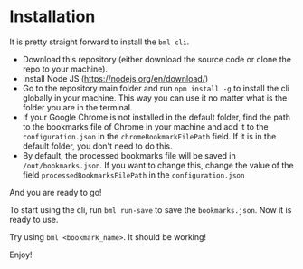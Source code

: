 # Installation

It is pretty straight forward to install the `bml cli`.

- Download this repository (either download the source code or clone the repo to your machine).
- Install Node JS (https://nodejs.org/en/download/)
- Go to the repository main folder and run `npm install -g` to install the cli globally in your machine. This way you can use it no matter what is the folder you are in the terminal.
- If your Google Chrome is not installed in the default folder, find the path to the bookmarks file of Chrome in your machine and add it to the `configuration.json` in the `chromeBookmarkFilePath` field. If it is in the default folder, you don't need to do this.
- By default, the processed bookmarks file will be saved in `/out/bookmarks.json`. If you want to change this, change the value of the field `processedBookmarksFilePath` in the `configuration.json`

And you are ready to go!

To start using the cli, run `bml run-save` to save the `bookmarks.json`. Now it is ready to use.

Try using `bml <bookmark_name>`. It should be working!

Enjoy!